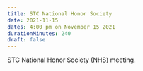 ```yaml
---
title: STC National Honor Society
date: 2021-11-15
dates: 4:00 pm on November 15 2021
durationMinutes: 240
draft: false
---
```

STC National Honor Society (NHS) meeting.
